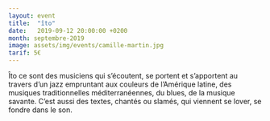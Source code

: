 ```yaml
---
layout: event
title:  "îto"
date:   2019-09-12 20:00:00 +0200
month: septembre-2019
image: assets/img/events/camille-martin.jpg
tarif: 5€
---
```

 
Îto ce sont des musiciens qui s’écoutent, se portent et s’apportent au travers d’un jazz empruntant aux couleurs de l’Amérique latine, des musiques traditionnelles méditerranéennes, du blues, de la musique savante. C’est aussi des textes, chantés ou slamés, qui viennent se lover, se fondre dans le son.
